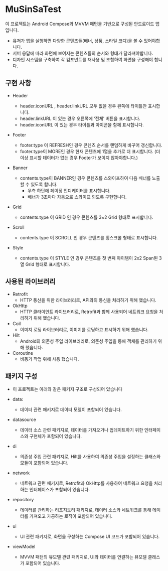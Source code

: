 # MuSinSaTest

이 프로젝트는 Android Compose와 MVVM 패턴을 기반으로 구성된 안드로이드 앱입니다.

* 유저가 앱을 실행하면 다양한 콘텐츠들(배너, 상품, 스타일 코디)을 볼 수 있어야합니다.
* 서버 응답에 따라 화면에 보여지는 콘텐츠들의 순서와 형태가 달라져야합니다.
* 디자인 시스템을 구축하여 각 컴포넌트를 재사용 및 조합하여 화면을 구성해야 합니다.

## 구현 사항

* Header
    - header.iconURL , header.linkURL 모두 없을 경우 왼쪽에 타이틀만 표시합니다.
    - header.linkURL 이 있는 경우 오른쪽에 ‘전체’ 버튼을 표시합니다.
    - header.iconURL 이 있는 경우 타이틀과 아이콘을 함께 표시합니다.

* Footer
    - footer.type 이 REFRESH인 경우 콘텐츠 순서를 랜덤하게 바꾸어 갱신합니다.
    - footer.type이 MORE인 경우 현재 콘텐츠에 1열을 추가로 더 표시합니다. (더이상 표시할 데이터가 없는 경우 Footer가 보이지 않아야합니다.)

* Banner
    - contents.type이 BANNER인 경우 콘텐츠를 스와이프하여 다음 배너를 노출할 수 있도록 합니다.
        - 우측 하단에 페이징 인디케이터를 표시합니다.
        - 배너가 3초마다 자동으로 스와이프 되도록 구현합니다.

* Grid
    - contents.type 이 GRID 인 경우 콘텐츠를 3×2 Grid 형태로 표시합니다.

* Scroll
    - contents.type 이 SCROLL 인 경우 콘텐츠를 횡스크롤 형태로 표시합니다.

* Style
    - contents.type 이 STYLE 인 경우 콘텐츠를 첫 번째 아이템이 2x2 Span된 3열 Grid 형태로 표시합니다.

## 사용된 라이브러리

* Retrofit
    - HTTP 통신을 위한 라이브러리로, API와의 통신을 처리하기 위해 했습니다.
* OkHttp
    - HTTP 클라이언트 라이브러리로, Retrofit과 함께 사용되어 네트워크 요청을 처리하기 위해 했습니다.
* Coil
    - 이미지 로딩 라이브러리로, 이미지를 로딩하고 표시하기 위해 했습니다.
* Hilt
    - Android의 의존성 주입 라이브러리로, 의존성 주입을 통해 객체를 관리하기 위해 했습니다.
* Coroutine
    - 비동기 작업 위해 사용 했습니다.

## 패키지 구성

- 이 프로젝트는 아래와 같은 패키지 구조로 구성되어 있습니다

* data:
    - 데이터 관련 패키지로 데이터 모델이 포함되어 있습니다.

* datasource
    - 데이터 소스 관련 패키지로, 데이터를 가져오거나 업데이트하기 위한 인터페이스와 구현체가 포함되어 있습니다.

* di
    - 의존성 주입 관련 패키지로, Hilt를 사용하여 의존성 주입을 설정하는 클래스와 모듈이 포함되어 있습니다.

* network
    - 네트워크 관련 패키지로, Retrofit과 OkHttp를 사용하여 네트워크 요청을 처리하는 인터페이스가 포함되어 있습니다.

* repository
    - 데이터를 관리하는 리포지토리 패키지로, 데이터 소스와 네트워크를 통해 데이터를 가져오고 가공하는 로직이 포함되어 있습니다.

* ui
    - UI 관련 패키지로, 화면을 구성하는 Compose UI 코드가 포함되어 있습니다.

* viewModel
    - MVVM 패턴의 뷰모델 관련 패키지로, UI와 데이터를 연결하는 뷰모델 클래스가 포함되어 있습니다.
